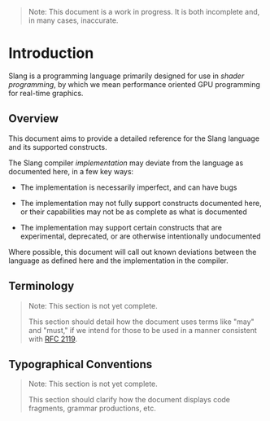> Note: This document is a work in progress. It is both incomplete and, in many cases, inaccurate.

Introduction
============

Slang is a programming language primarily designed for use in *shader programming*, by which we mean performance oriented GPU programming for real-time graphics.

Overview
--------

This document aims to provide a detailed reference for the Slang language and its supported constructs.

The Slang compiler *implementation* may deviate from the language as documented here, in a few key ways:

* The implementation is necessarily imperfect, and can have bugs

* The implementation may not fully support constructs documented here, or their capabilities may not be as complete as what is documented

* The implementation may support certain constructs that are experimental, deprecated, or are otherwise intentionally undocumented

Where possible, this document will call out known deviations between the language as defined here and the implementation in the compiler.

Terminology
-----------

> Note: This section is not yet complete.
>
> This section should detail how the document uses terms like "may" and "must," if we intend for those to be used in a manner consistent with [RFC 2119](https://www.ietf.org/rfc/rfc2119.txt). 

Typographical Conventions
-------------------------

> Note: This section is not yet complete.
>
> This section should clarify how the document displays code fragments, grammar productions, etc.
